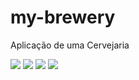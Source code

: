 # my-brewery
Aplicação de uma Cervejaria

![](https://img.shields.io/badge/dependency-DevTools-brightgreen)
![](https://img.shields.io/badge/dependency-Lombok-brightgreen)
![](https://img.shields.io/badge/dependency-Web-brightgreen)
![](https://img.shields.io/badge/dependency-Actuator-brightgreen)

